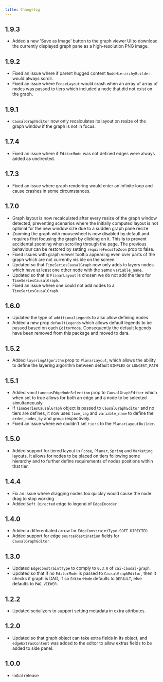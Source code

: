```yaml
---
title: Changelog
---
```


## 1.9.3

-   Added a new 'Save as Image' button to the graph viewer UI to download the currently displayed graph pane as a high-resolution PNG image.

## 1.9.2

-   Fixed an issue where if parent hugged content `NodeHierarchyBuilder` would always scroll.
-   Fixed an issue where `FcoseLayout` would crash when an array of array of nodes was passed to tiers which included a node that did not exist on the graph.

## 1.9.1

-   `CausalGraphEditor` now only recalculates its layout on resize of the graph window if the graph is not in focus.

## 1.7.4

-   Fixed an issue where if `EditorMode` was not defined edges were always added as undirected.

## 1.7.3

-   Fixed an issue where graph rendering would enter an infinite loop and cause crashes in some circumstances.

## 1.7.0

-   Graph layout is now recalculated after every resize of the graph window detected, preventing scenarios where the initially computed layout is not optimal for the new window size due to a sudden graph pane resize
-   Zooming the graph with mousewheel is now disabled by default and requires first focusing the graph by clicking on it. This is to prevent accidental zooming when scrolling through the page.
The previous behaviour can be restored by setting `requireFocusToZoom` prop to false.
-   Fixed issues with graph viewer tooltip appearing even over parts of the graph which are not currently visible on the screen
-   Updated so that `TimeSeriesCausalGraph` now only adds to layers nodes which have at least one other node with the same `variable_name`.
-   Updated so that is `PlanarLayout` is chosen we do not add the tiers for `TimeSeriesCausalGraph`.
-   Fixed an issue where one could not add nodes to a `TimeSeriesCausalGraph`.

## 1.6.0

-   Updated the type of `additionalLegends` to also allow defining nodes
-   Added a new prop `defaultLegends` which allows default legends to be passed based on each `EditorMode`. Consequently the default legends have been removed from this package and moved to dara.

## 1.5.2

-   Added `layeringAlgorithm` prop to `PlanarLayout`, which allows the ability to define the layering algorithm between default `SIMPLEX` or `LONGEST_PATH`

## 1.5.1

-   Added `simultaneousEdgeNodeSelection` prop to `CausalGraphEditor` which when set to true allows for both an edge and a node to be selected simultaneously.
-   If `TimeSeriesCausalGraph` object is passed to `CausalGraphEditor` and no tiers are defines, it now uses `time_lag` and `variable_name` to define the `order_nodes_by` and `group` respectively.
-   Fixed an issue where we couldn't set `tiers` to the `PlanarLayoutBuilder`.

## 1.5.0

-   Added support for tiered layout in `Fcose`, `Planar`, `Spring` and `Marketing` layouts. It allows for nodes to be placed on tiers following some hierarchy and to further define requirements of nodes positions within that tier.

## 1.4.4

-   Fix an issue where dragging nodes too quickly would cause the node drag to stop working
-   Added `Soft Directed` edge to legend of `EdgeEncoder`

## 1.4.0

-   Added a differentiated arrow for `EdgeConstraintType.SOFT_DIRECTED`
-   Added support for edge `source`/`destination` fields for `CausalGraphEditor`.

## 1.3.0

-   Updated `EdgeConstraintType` to comply to `0.3.0` of `cai-causal-graph`.
-   Updated so that if no `EditorMode` is passed to `CausalGraphEditor`, then it checks if graph is DAG, if so `EditorMode` defaults to `DEFAULT`, else defaults to `PAG_VIEWER`.

## 1.2.2

-   Updated serializers to support setting metadata in extra attributes.

## 1.2.0

-   Updated so that graph object can take extra fields in its object, and `edgeExtrasContent` was added to the editor to allow extras fields to be added to side panel.

## 1.0.0

-   Initial release
